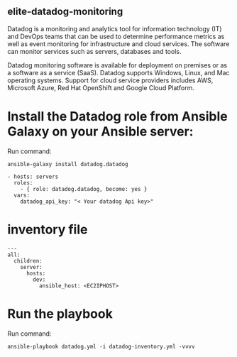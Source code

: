 ## elite-datadog-monitoring
Datadog is a monitoring and analytics tool for information technology (IT) and DevOps teams that can be used to determine performance metrics as well as event monitoring for infrastructure and cloud services. The software can monitor services such as servers, databases and tools.

Datadog monitoring software is available for deployment on premises or as a software as a service (SaaS). Datadog supports Windows, Linux, and Mac operating systems. Support for cloud service providers includes AWS, Microsoft Azure, Red Hat OpenShift and Google Cloud Platform.

# Install the Datadog role from Ansible Galaxy on your Ansible server:
Run command:

`ansible-galaxy install datadog.datadog`

```
- hosts: servers
  roles:
    - { role: datadog.datadog, become: yes }
  vars:
    datadog_api_key: "< Your datadog Api key>"
```

# inventory file
```
---
all:
  children:
    server:
      hosts:
        dev:
          ansible_host: <EC2IPHOST>
```
# Run the playbook
Run command:

`ansible-playbook datadog.yml -i datadog-inventory.yml -vvvv`